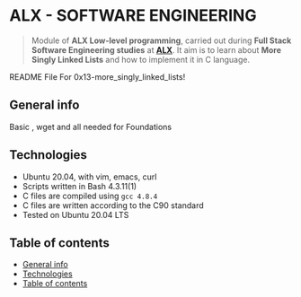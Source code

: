# ALX - SOFTWARE ENGINEERING
> Module of **ALX Low-level programming**, carried out during **Full Stack Software Engineering studies** at **[ALX](https://www.alx.com/)**. It aim is to learn about **More Singly Linked Lists** and how to implement it in C language.

README File For 0x13-more_singly_linked_lists!

## General info
Basic , wget and all needed for Foundations

## Technologies
* Ubuntu 20.04, with vim, emacs, curl
* Scripts written in Bash 4.3.11(1)
* C files are compiled using `gcc 4.8.4`
* C files are written according to the C90 standard
* Tested on Ubuntu 20.04 LTS

## Table of contents
* [General info](#general-info)
* [Technologies](#technologies)
* [Table of contents](#table-of-contents)
